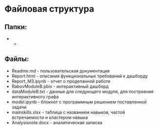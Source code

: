 # Файловая структура 
## Папки:
- -
## Файлы:
* Readme.md - пользовательская документация
* Report.html - описания функциональных требований к дашборду
* Report_M3.ipynb - отчет о проделанной работе
* RabovModuleВ.pbix - интерактивный дашборд
* dataModuleB.txt - данные для следующего модуля, для построения интерактивного графа
* model.ipynb - блокнот с программным решением поставленной задачи
* mainskills.xlsx - таблица с названием навыков, частой встречаемости и кластером навыка
* Analysisnote.docx - аналитическая записка
